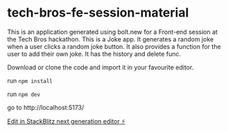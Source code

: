 # tech-bros-fe-session-material

This is an application generated using bolt.new for a Front-end session at the Tech Bros hackathon. 
This is a Joke app. It generates a random joke when a user clicks a random joke button. It also provides a function for the user to add their own joke. It has the history and delete func.

Download or clone the code and import it in your favourite editor.

run `npm install`

run `npm dev`

go to http://localhost:5173/

[Edit in StackBlitz next generation editor ⚡️](https://stackblitz.com/~/github.com/DianaSlepikaite/tech-bros-fe-session-material)
